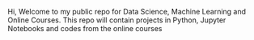 Hi,
Welcome to my public repo for Data Science, Machine Learning and Online Courses. This repo will contain projects in Python, Jupyter Notebooks and codes from the online courses
